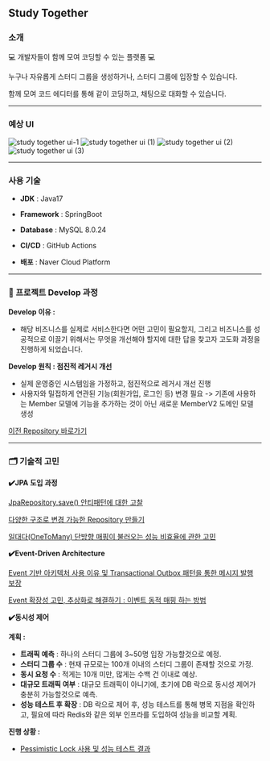 ## Study Together

### 소개

💻 개발자들이 함께 모여 코딩할 수 있는 플랫폼 💻

누구나 자유롭게 스터디 그룹을 생성하거나, 스터디 그룹에 입장할 수 있습니다.

함께 모여 코드 에디터를 통해 같이 코딩하고, 채팅으로 대화할 수 있습니다.

----
### 예상 UI
![study together ui-1](https://github.com/user-attachments/assets/20e21201-660a-4f27-8969-4fe769f659cf)
![study together ui (1)](https://github.com/user-attachments/assets/307e5c05-ee1c-4598-830b-1728b484f22b)
![study together ui (2)](https://github.com/user-attachments/assets/466b91fe-c87c-448c-8397-06ecc53b8046)
![study together ui (3)](https://github.com/user-attachments/assets/1d0ea8ef-7c86-4432-bfef-857fb13f5a00)


---

### 사용 기술
- **JDK** : Java17

- **Framework** : SpringBoot
  
- **Database** : MySQL 8.0.24
  
- **CI/CD** : GitHub Actions
  
- **배포** : Naver Cloud Platform


---

### 🚀 프로젝트 Develop 과정

**Develop 이유 :** 
- 해당 비즈니스를 실제로 서비스한다면 어떤 고민이 필요할지, 그리고 비즈니스를 성공적으로 이끌기 위해서는 무엇을 개선해야 할지에 대한 답을 찾고자 고도화 과정을 진행하게 되었습니다.

**Develop 원칙 : 점진적 레거시 개선**
- 실제 운영중인 시스템임을 가정하고, 점진적으로 레거시 개선 진행
- 사용자와 밀접하게 연관된 기능(회원가입, 로그인 등) 변경 필요 -> 기존에 사용하는 Member 모델에 기능을 추가하는 것이 아닌 새로운 MemberV2 도메인 모델 생성
  
[이전 Repository 바로가기](https://github.com/f-lab-edu/study-together)




---

### 🗂️ 기술적 고민

**✔️JPA 도입 과정**

[JpaRepository.save() 안티패턴에 대한 고찰](https://dev-wooni.tistory.com/9)

[다양한 구조로 변경 가능한 Repository 만들기](https://dev-wooni.tistory.com/11)

[일대다(OneToMany) 단방향 매핑이 불러오는 성능 비효율에 관한 고민](https://dev-wooni.tistory.com/12)


**✔️Event-Driven Architecture**

[Event 기반 아키텍처 사용 이유 및 Transactional Outbox 패턴을 통한 메시지 발행 보장](https://dev-wooni.tistory.com/13)

[Event 확장성 고민, 추상화로 해결하기 : 이벤트 동적 매핑 하는 방법](https://dev-wooni.tistory.com/14)


**✔️동시성 제어**

**계획 :** 
- **트래픽 예측** : 하나의 스터디 그룹에 3~50명 입장 가능할것으로 예정.
- **스터디 그룹 수** : 현재 규모로는 100개 이내의 스터디 그룹이 존재할 것으로 가정.
- **동시 요청 수** : 적게는 10개 미만, 많게는 수백 건 이내로 예상.
- **대규모 트래픽 여부** : 대규모 트래픽이 아니기에, 초기에 DB 락으로 동시성 제어가 충분히 가능할것으로 예측.
- **성능 테스트 후 확장** : DB 락으로 제어 후, 성능 테스트를 통해 병목 지점을 확인하고, 필요에 따라 Redis와 같은 외부 인프라를 도입하여 성능을 비교할 계획.

**진행 상황 :**
- [Pessimistic Lock 사용 및 성능 테스트 결과](https://github.com/wooni97/StudyTogether/pull/18)
